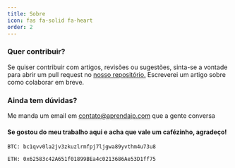 ```yaml
---
title: Sobre
icon: fas fa-solid fa-heart
order: 2
---
```


### Quer contribuir?

Se quiser contribuir com artigos, revisões ou sugestões, sinta-se a vontade para abrir um pull request no [nosso repositório.](https://github.com/itsmaia) Escreverei um artigo sobre como colaborar em breve.

### Ainda tem dúvidas?

Me manda um email em contato@aprendajp.com que a gente conversa

#### Se gostou do meu trabalho aqui e acha que vale um cafézinho, agradeço!

`BTC: bc1qvv0la2jv3zkuzlrmfpj7ljgwa89yvthm4u73u8`

`ETH: 0x62583c42A651f01899BEa4c0213686Ae53D1ff75`

<script type='text/javascript' src='https://storage.ko-fi.com/cdn/widget/Widget_2.js'></script><script type='text/javascript'>kofiwidget2.init('Me Apoie no ko-fi', '#29abe0', 'I2I85IRUJ');kofiwidget2.draw();</script> 


